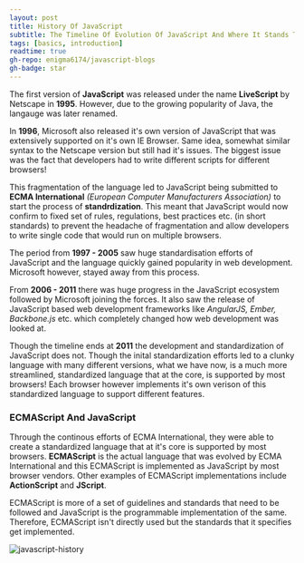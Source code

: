 ```yaml
---
layout: post
title: History Of JavaScript
subtitle: The Timeline Of Evolution Of JavaScript And Where It Stands Today
tags: [basics, introduction]
readtime: true
gh-repo: enigma6174/javascript-blogs
gh-badge: star
---
```


The first version of **JavaScript** was released under the name **LiveScript** by Netscape in **1995**. However, due to the growing popularity of Java, the langauge was later renamed.

In **1996**, Microsoft also released it's own version of JavaScript that was extensively supported on it's own IE Browser. Same idea, somewhat similar syntax to the Netscape version but still had it's issues. The biggest issue was the fact that developers had to write different scripts for different browsers!

This fragmentation of the language led to JavaScript being submitted to **ECMA International** _(European Computer Manufacturers Association)_ to start the process of **standrdization**. This meant that JavaScript would now confirm to fixed set of rules, regulations, best practices etc. (in short standards) to prevent the headache of fragmentation and allow developers to write single code that would run on multiple browsers.

The period from **1997 - 2005** saw huge standardisation efforts of JavaScript and the language quickly gained popularity in web development. Microsoft however, stayed away from this process.

From **2006 - 2011** there was huge progress in the JavaScript ecosystem followed by Microsoft joining the forces. It also saw the release of JavaScript based web development frameworks like _AngularJS, Ember, Backbone.js_ etc. which completely changed how web development was looked at.

Though the timeline ends at **2011** the development and standardization of JavaScript does not. Though the inital standardization efforts led to a clunky language with many different versions, what we have now, is a much more streamlined, standardized language that at the core, is supported by most browsers! Each browser however implements it's own verison of this standardized language to support different features.

### ECMAScript And JavaScript

Through the continous efforts of ECMA International, they were able to create a standardized language that at it's core is supported by most browsers. **ECMAScript** is the actual language that was evolved by ECMA International and this ECMAScript is implemented as JavaScript by most browser vendors. Other examples of ECMAScript implementations include **ActionScript** and **JScript**.

ECMAScript is more of a set of guidelines and standards that need to be followed and JavaScript is the programmable implementation of the same. Therefore, ECMAScript isn't directly used but the standards that it specifies get implemented.

![javascript-history](/javascript-blogs/assets/img/js-history.png)
